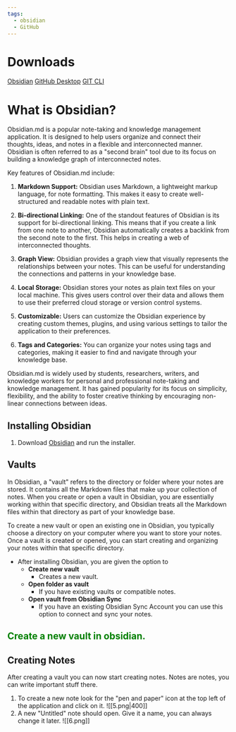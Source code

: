 ```yaml
---
tags:
  - obsidian
  - GitHub
---
```

# Downloads
[Obsidian](https://obsidian.md/download)
[GitHub Desktop](https://desktop.github.com)
[GIT CLI](https://git-scm.com/downloads)

# What is Obsidian?
Obsidian.md is a popular note-taking and knowledge management application. It is designed to help users organize and connect their thoughts, ideas, and notes in a flexible and interconnected manner. Obsidian is often referred to as a "second brain" tool due to its focus on building a knowledge graph of interconnected notes.

Key features of Obsidian.md include:

1. **Markdown Support:** Obsidian uses Markdown, a lightweight markup language, for note formatting. This makes it easy to create well-structured and readable notes with plain text.

2. **Bi-directional Linking:** One of the standout features of Obsidian is its support for bi-directional linking. This means that if you create a link from one note to another, Obsidian automatically creates a backlink from the second note to the first. This helps in creating a web of interconnected thoughts.

3. **Graph View:** Obsidian provides a graph view that visually represents the relationships between your notes. This can be useful for understanding the connections and patterns in your knowledge base.

4. **Local Storage:** Obsidian stores your notes as plain text files on your local machine. This gives users control over their data and allows them to use their preferred cloud storage or version control systems.

5. **Customizable:** Users can customize the Obsidian experience by creating custom themes, plugins, and using various settings to tailor the application to their preferences.

6. **Tags and Categories:** You can organize your notes using tags and categories, making it easier to find and navigate through your knowledge base.

Obsidian.md is widely used by students, researchers, writers, and knowledge workers for personal and professional note-taking and knowledge management. It has gained popularity for its focus on simplicity, flexibility, and the ability to foster creative thinking by encouraging non-linear connections between ideas.
## Installing Obsidian
1. Download [Obsidian](https://obsidian.md/download) and run the installer.
## Vaults
In Obsidian, a "vault" refers to the directory or folder where your notes are stored. It contains all the Markdown files that make up your collection of notes. When you create or open a vault in Obsidian, you are essentially working within that specific directory, and Obsidian treats all the Markdown files within that directory as part of your knowledge base.

To create a new vault or open an existing one in Obsidian, you typically choose a directory on your computer where you want to store your notes. Once a vault is created or opened, you can start creating and organizing your notes within that specific directory. 

- After installing Obsidian, you are given the option to
	- **Create new vault**
		- Creates a new vault. 
	- **Open folder as vault**
		- If you have existing vaults or compatible notes.
	- **Open vault from Obsidian Sync**
		- If you have an existing Obsidian Sync Account you can use this option to connect and sync your notes.
## <span style="color: green;">Create a new vault in obsidian.</span>
## Creating Notes
After creating a vault you can now start creating notes. Notes are notes, you can write important stuff there.

1. To create a new note look for the "pen and paper" icon at the top left of the application and click on it.
![[5.png|400]]
2. A new "Untitled" note should open. Give it a name, you can always change it later. ![[6.png]]


#